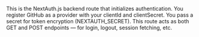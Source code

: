 This is the NextAuth.js backend route that initializes authentication.
You register GitHub as a provider with your clientId and clientSecret.
You pass a secret for token encryption (NEXTAUTH_SECRET).
This route acts as both GET and POST endpoints — for login, logout, session fetching, etc.